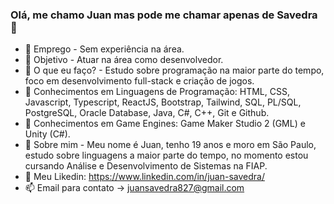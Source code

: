 ### Olá, me chamo Juan mas pode me chamar apenas de Savedra 👋

- 🔭 Emprego - Sem experiência na área.
- 🥇 Objetivo - Atuar na área como desenvolvedor.
- 🌱 O que eu faço? - Estudo sobre programação na maior parte do tempo, foco em desenvolvimento full-stack e criação de jogos.
- 📖 Conhecimentos em Linguagens de Programação: HTML, CSS, Javascript, Typescript, ReactJS, Bootstrap, Tailwind, SQL, PL/SQL, PostgreSQL, Oracle Database, Java, C#, C++, Git e Github.
- 📖 Conhecimentos em Game Engines: Game Maker Studio 2 (GML) e Unity (C#).
- 💬 Sobre mim - Meu nome é Juan, tenho 19 anos e moro em São Paulo, estudo sobre linguagens a maior parte do tempo, no momento estou cursando Análise e Desenvolvimento de Sistemas na FIAP.
- 🔗 Meu Likedin: https://www.linkedin.com/in/juan-savedra/
- 📫 Email para contato -> juansavedra827@gmail.com
